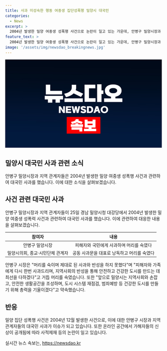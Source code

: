 ```yaml
---
title: 사과 미성숙한 행동 여중생 집단성폭행 밀양시 대국민
categories:
  - News
excerpt: >
  2004년 발생한 밀양 여중생 성폭행 사건으로 논란이 일고 있는 가운데, 안병구 밀양시장과 지역 관계자들이 대국민 사과를 했다. 안 시장은 제대로 된 사과를 해야 했다고 하며, 피해자와 가족에게 진심으로 사과한다고 전했다. 또한, 앞으로는 지역사회와 손을 잡고 안전한 도시를 만들기 위해 노력하겠다고 약속했다. 과거의 불찰을 인정하고, 피해 학생과 가족의 고통을 이해하지 못했다는 점을 시인했다.
feature_text: >
  2004년 발생한 밀양 여중생 성폭행 사건으로 논란이 일고 있는 가운데, 안병구 밀양시장과 지역 관계자들이 대국민 사과를 했다. 안 시장은 제대로 된 사과를 해야 했다고 하며, 피해자와 가족에게 진심으로 사과한다고 전했다. 또한, 앞으로는 지역사회와 손을 잡고 안전한 도시를 만들기 위해 노력하겠다고 약속했다. 과거의 불찰을 인정하고, 피해 학생과 가족의 고통을 이해하지 못했다는 점을 시인했다.
image: '/assets/img/newsdao_breakingnews.jpg'
---
```


<p><img src="/assets/img/newsdao_breakingnews.jpg" alt="implanttips 속보" /></p>

<h2 data-ke-size="size26">밀양시 대국민 사과 관련 소식</h2>

<p data-ke-size="size16">안병구 밀양시장과 지역 관계자들은 2004년 발생한 밀양 여중생 성폭행 사건과 관련하여 대국민 사과를 했습니다. 이에 대한 소식을 살펴보겠습니다.</p>

<h2 data-ke-size="size24">사건 관련 대국민 사과</h2>

<p data-ke-size="size16">안병구 밀양시장과 지역 관계자들이 25일 경남 밀양시청 대강당에서 2004년 발생한 밀양 여중생 성폭력 사건과 관련하여 대국민 사과를 했습니다. 이에 관련하여 대응한 내용을 살펴보겠습니다.</p>

<table>
  <thead>
    <tr>
      <th style="text-align: center;">참여자</th>
      <th style="text-align: center;">내용</th>
    </tr>
  </thead>
  <tbody>
    <tr>
      <td style="text-align: center;">안병구 밀양시장</td>
      <td style="text-align: center;">피해자와 국민에게 사과하며 머리를 숙였다</td>
    </tr>
    <tr>
      <td style="text-align: center;">밀양시의회, 종교·시민단체 관계자</td>
      <td style="text-align: center;">공동 사과문을 대표로 낭독하고 머리를 숙였다</td>
    </tr>
  </tbody>
</table>

<p data-ke-size="size16">안병구 시장은 "머리를 숙이며 제대로 된 사과와 반성을 하지 못했다"며 "피해자와 가족에게 다시 한번 사과드리며, 지역사회의 반성을 통해 안전하고 건강한 도시를 만드는 데 최선을 다하겠다"고 거듭 머리를 숙였습니다. 또한 "앞으로 밀양시는 지역사회와 손잡고, 안전한 생활공간을 조성하며, 도시 시스템 재점검, 범죄예방 등 건강한 도시를 만들기 위해 총력을 기울이겠다"고 약속했습니다.</p>

<h2 data-ke-size="size24">반응</h2>

<p data-ke-size="size16">밀양 집단 성폭행 사건은 2004년 12월 발생한 사건으로, 이에 대한 안병구 시장과 지역 관계자들의 대국민 사과가 이슈가 되고 있습니다. 또한 온라인 공간에서 가해자들의 신상이 공개됨에 따라 사적제재 등의 논란이 일고 있습니다.</p>
실시간 뉴스 속보는, <a href="https://newsdao.kr" rel="dofollow">https://newsdao.kr</a>


